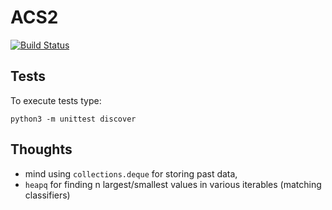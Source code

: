 # ACS2
[![Build Status](https://travis-ci.org/khozzy/ACS2.svg?branch=master)](https://travis-ci.org/khozzy/ACS2)

## Tests
To execute tests type:

    python3 -m unittest discover
    
## Thoughts

- mind using `collections.deque` for storing past data,
- `heapq` for finding n largest/smallest values in various iterables (matching classifiers)
